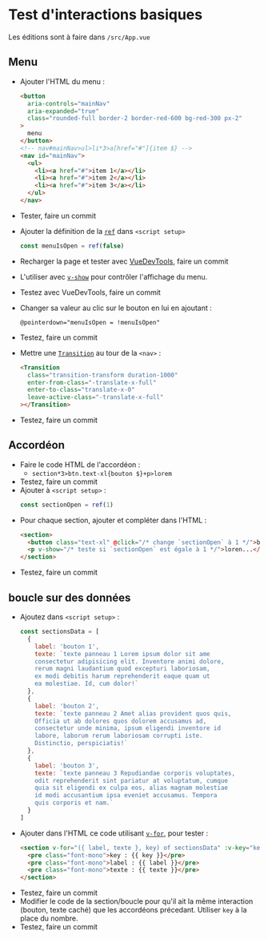 # Test d'interactions basiques

Les éditions sont à faire dans `/src/App.vue`

## Menu

- Ajouter l'HTML du menu :
  ```html
  <button
    aria-controls="mainNav"
    aria-expanded="true"
    class="rounded-full border-2 border-red-600 bg-red-300 px-2"
  >
    menu
  </button>
  <!-- nav#mainNav>ul>li*3>a[href="#"]{item $} -->
  <nav id="mainNav">
    <ul>
      <li><a href="#">item 1</a></li>
      <li><a href="#">item 2</a></li>
      <li><a href="#">item 3</a></li>
    </ul>
  </nav>
  ```
- Tester, faire un commit
- Ajouter la définition de la [`ref`](https://vuejs.org/guide/essentials/reactivity-fundamentals.html#reactive-variables-with-ref) dans `<script setup>`

  ```js
  const menuIsOpen = ref(false)
  ```

- Recharger la page et tester avec [VueDevTools](https://devtools.vuejs.org/), faire un commit
- L'utiliser avec [`v-show`](https://vuejs.org/guide/essentials/conditional.html#v-show) pour contrôler l'affichage du menu.
- Testez avec VueDevTools, faire un commit
- Changer sa valeur au clic sur le bouton en lui en ajoutant :
  ```
  @pointerdown="menuIsOpen = !menuIsOpen"
  ```
- Testez, faire un commit
- Mettre une [`Transition`](https://vuejs.org/guide/built-ins/transition.html#custom-transition-classes) au tour de la `<nav>` :
  ```html
  <Transition
    class="transition-transform duration-1000"
    enter-from-class="-translate-x-full"
    enter-to-class="translate-x-0"
    leave-active-class="-translate-x-full"
  ></Transition>
  ```
- Testez, faire un commit

## Accordéon

- Faire le code HTML de l'accordéon :
  - `section*3>btn.text-xl{bouton $}+p>lorem`
- Testez, faire un commit
- Ajouter à `<script setup>` :
  ```js
  const sectionOpen = ref(1)
  ```
- Pour chaque section, ajouter et compléter dans l'HTML :
  ```html
  <section>
    <button class="text-xl" @click="/* change `sectionOpen` à 1 */">bouton 1</button>
    <p v-show="/* teste si `sectionOpen` est égale à 1 */">loren...</p>
  </section>
  ```
- Testez, faire un commit

## boucle sur des données

- Ajoutez dans `<script setup>` :
  ```js
  const sectionsData = [
    {
      label: 'bouton 1',
      texte: `texte panneau 1 Lorem ipsum dolor sit ame
      consectetur adipisicing elit. Inventore animi dolore,
      rerum magni laudantium quod excepturi laboriosam, 
      ex modi debitis harum reprehenderit eaque quam ut
      ea molestiae. Id, cum dolor!`
    },
    {
      label: 'bouton 2',
      texte: `texte panneau 2 Amet alias provident quos quis, 
      Officia ut ab dolores quos dolorem accusamus ad,
      consectetur unde minima, ipsum eligendi inventore id
      labore, laborum rerum laboriosam corrupti iste.
      Distinctio, perspiciatis!`
    },
    {
      label: 'bouton 3',
      texte: `texte panneau 3 Repudiandae corporis voluptates, 
      odit reprehenderit sint pariatur at voluptatum, cumque
      quia sit eligendi ex culpa eos, alias magnam molestiae
      id modi accusantium ipsa eveniet accusamus. Tempora 
      quis corporis et nam.`
    }
  ]
  ```
- Ajouter dans l'HTML ce code utilisant [`v-for`](https://vuejs.org/guide/essentials/list.html#v-for), pour tester :
  ```html
  <section v-for="({ label, texte }, key) of sectionsData" :v-key="key">
    <pre class="font-mono">key : {{ key }}</pre>
    <pre class="font-mono">label : {{ label }}</pre>
    <pre class="font-mono">texte : {{ texte }}</pre>
  </section>
  ```
- Testez, faire un commit
- Modifier le code de la section/boucle pour qu'il ait la même interaction (bouton, texte caché) que les accordéons précedant. Utiliser `key` à la place du nombre.
- Testez, faire un commit

